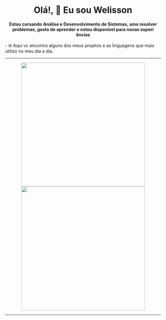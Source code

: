 <div align="center">
<h1 align="center">Olá!, 👋 Eu sou Welisson</h1>
<h4 align="center">Estou cursando Análise e Desenvolvimento de Sistemas, amo resolver problemas, gosto de aprender e estou disponível para novas experi
ências</h4>
</div>
- 🌐 Aqui vc encontra alguns dos meus projetos e as linguagens que mais utilizo no meu dia a dia.

---

<p align="center">
  <img src="https://github-readme-stats.vercel.app/api?username=WelissonSC&show_icons=true&theme=bear" width="400">
  <img src="https://github-readme-streak-stats.herokuapp.com?user=WelissonSC&theme=dark&hide_border=true" width="400">
</p>

---

